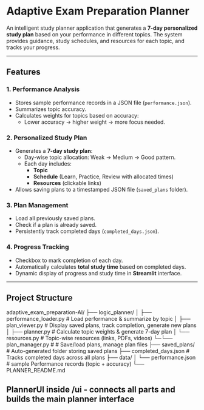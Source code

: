 # Adaptive Exam Preparation Planner

An intelligent study planner application that generates a **7-day personalized study plan** based on your performance in different topics. The system provides guidance, study schedules, and resources for each topic, and tracks your progress.

---

## Features

### 1. Performance Analysis
- Stores sample performance records in a JSON file (`performance.json`).
- Summarizes topic accuracy.
- Calculates weights for topics based on accuracy:
  - Lower accuracy → higher weight → more focus needed.

### 2. Personalized Study Plan
- Generates a **7-day study plan**:
  - Day-wise topic allocation: Weak → Medium → Good pattern.
  - Each day includes:
    - **Topic**
    - **Schedule** (Learn, Practice, Review with allocated times)
    - **Resources** (clickable links)
- Allows saving plans to a timestamped JSON file (`saved_plans` folder).

### 3. Plan Management
- Load all previously saved plans.
- Check if a plan is already saved.
- Persistently track completed days (`completed_days.json`).

### 4. Progress Tracking
- Checkbox to mark completion of each day.
- Automatically calculates **total study time** based on completed days.
- Dynamic display of progress and study time in **Streamlit** interface.

---

## Project Structure

adaptive_exam_preparation-AI/
├── logic_planner/
│ ├── performance_loader.py # Load performance & summarize by topic
│ ├── plan_viewer.py # Display saved plans, track completion, generate new plans
│ ├── planner.py # Calculate topic weights & generate 7-day plan
│ └── resources.py # Topic-wise resources (links, PDFs, videos)
└─└── plan_manager.py # # Save/load plans, manage plan files
├── saved_plans/ # Auto-generated folder storing saved plans
├── completed_days.json # Tracks completed days across all plans
├── data/
│ └── performance.json # sample Performance records (topic + accuracy)
└── PLANNER_README.md

## PlannerUI inside /ui - connects all parts and builds the main planner interface